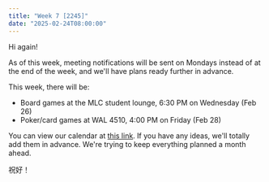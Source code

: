 ```yaml
---
title: "Week 7 [2245]"
date: "2025-02-24T08:00:00"
---
```


Hi again!

As of this week, meeting notifications will be sent on Mondays instead of at the end of the week, and we'll have plans ready further in advance.

<!--more-->

This week, there will be:

 - Board games at the MLC student lounge, 6:30 PM on Wednesday (Feb 26)
 - Poker/card games at WAL 4510, 4:00 PM on Friday (Feb 28)

You can view our calendar at [this link](https://pastecal.com/8P47KLUH?view=month). If you have any ideas, we'll totally add them in advance. We're trying to keep everything planned a month ahead.

祝好！
